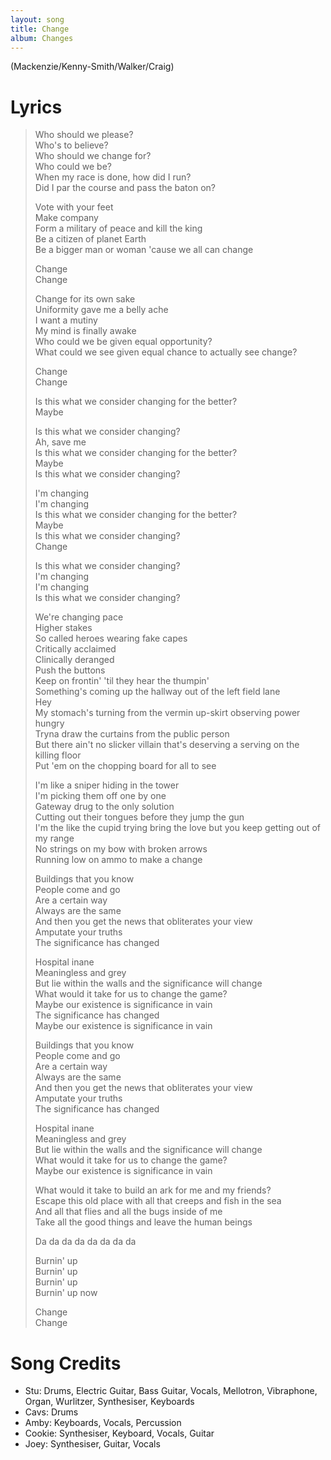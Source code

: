 ```yaml
---
layout: song
title: Change
album: Changes
---
```


(Mackenzie/Kenny-Smith/Walker/Craig)

# Lyrics

> Who should we please?  
> Who's to believe?  
> Who should we change for?  
> Who could we be?  
> When my race is done, how did I run?  
> Did I par the course and pass the baton on?  
>  
> Vote with your feet  
> Make company  
> Form a military of peace and kill the king  
> Be a citizen of planet Earth  
> Be a bigger man or woman 'cause we all can change  
>  
> Change  
> Change  
>  
> Change for its own sake  
> Uniformity gave me a belly ache  
> I want a mutiny  
> My mind is finally awake  
> Who could we be given equal opportunity?  
> What could we see given equal chance to actually see change?  
>  
> Change  
> Change  
>  
> Is this what we consider changing for the better?  
> Maybe  
>  
> Is this what we consider changing?  
> Ah, save me  
> Is this what we consider changing for the better?   
> Maybe  
> Is this what we consider changing?  
>  
> I'm changing  
> I'm changing  
> Is this what we consider changing for the better?  
> Maybe  
> Is this what we consider changing?  
> Change  
>  
> Is this what we consider changing?  
> I'm changing  
> I'm changing  
> Is this what we consider changing?  
>  
> We're changing pace  
> Higher stakes  
> So called heroes wearing fake capes  
> Critically acclaimed  
> Clinically deranged  
> Push the buttons  
> Keep on frontin' 'til they hear the thumpin'  
> Something's coming up the hallway out of the left field lane  
> Hey  
> My stomach's turning from the vermin up-skirt observing power hungry  
> Tryna draw the curtains from the public person  
> But there ain't no slicker villain that's deserving a serving on the killing floor  
> Put 'em on the chopping board for all to see  
>  
> I'm like a sniper hiding in the tower  
> I'm picking them off one by one  
> Gateway drug to the only solution  
> Cutting out their tongues before they jump the gun  
> I'm the like the cupid trying bring the love but you keep getting out of my range  
> No strings on my bow with broken arrows  
> Running low on ammo to make a change  
>  
> Buildings that you know  
> People come and go  
> Are a certain way  
> Always are the same  
> And then you get the news that obliterates your view  
> Amputate your truths  
> The significance has changed  
>  
> Hospital inane  
> Meaningless and grey  
> But lie within the walls and the significance will change  
> What would it take for us to change the game?  
> Maybe our existence is significance in vain  
> The significance has changed  
> Maybe our existence is significance in vain  
>  
> Buildings that you know  
> People come and go  
> Are a certain way  
> Always are the same  
> And then you get the news that obliterates your view  
> Amputate your truths  
> The significance has changed  
>  
> Hospital inane  
> Meaningless and grey  
> But lie within the walls and the significance will change  
> What would it take for us to change the game?  
> Maybe our existence is significance in vain  
>  
> What would it take to build an ark for me and my friends?  
> Escape this old place with all that creeps and fish in the sea  
> And all that flies and all the bugs inside of me  
> Take all the good things and leave the human beings  
>  
> Da da da da da da da da  
>  
> Burnin' up  
> Burnin' up  
> Burnin' up  
> Burnin' up now  
>  
> Change  
> Change  

# Song Credits

* Stu: Drums, Electric Guitar, Bass Guitar, Vocals, Mellotron, Vibraphone, Organ, Wurlitzer, Synthesiser, Keyboards
* Cavs: Drums
* Amby: Keyboards, Vocals, Percussion
* Cookie: Synthesiser, Keyboard, Vocals, Guitar
* Joey: Synthesiser, Guitar, Vocals
